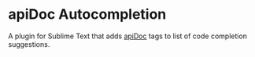 apiDoc Autocompletion
========================

A plugin for Sublime Text that adds [apiDoc](https://github.com/apidoc/apidoc) tags to list of code completion suggestions.